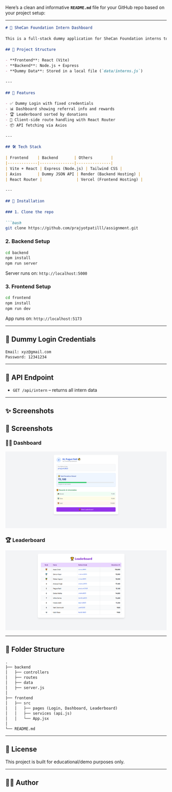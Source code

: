 Here’s a clean and informative **`README.md`** file for your GitHub repo based on your project setup:

---

````md
# 🌟 SheCan Foundation Intern Dashboard

This is a full-stack dummy application for SheCan Foundation interns to track donations, rewards, and rankings via referral codes.

## 🧩 Project Structure

- **Frontend**: React (Vite)
- **Backend**: Node.js + Express
- **Dummy Data**: Stored in a local file (`data/interns.js`)

---

## 🚀 Features

- ✅ Dummy Login with fixed credentials
- 📊 Dashboard showing referral info and rewards
- 🏆 Leaderboard sorted by donations
- 🔐 Client-side route handling with React Router
- 📦 API fetching via Axios

---

## 🛠 Tech Stack

| Frontend    | Backend       | Others        |
|-------------|---------------|---------------|
| Vite + React | Express (Node.js) | Tailwind CSS |
| Axios       | Dummy JSON API | Render (Backend Hosting) |
| React Router |               | Vercel (Frontend Hosting) |

---

## 🔧 Installation

### 1. Clone the repo

```bash
git clone https://github.com/prajyotpatilll/assignment.git
````

### 2. Backend Setup

```bash
cd backend
npm install
npm run server
```

Server runs on: `http://localhost:5000`

### 3. Frontend Setup

```bash
cd frontend
npm install
npm run dev
```

App runs on: `http://localhost:5173`

---

## 🧪 Dummy Login Credentials

```
Email: xyz@gmail.com
Password: 12341234
```

---

## 📡 API Endpoint

* `GET /api/intern` – returns all intern data

---


## ✨ Screenshots

## 📸 Screenshots

### 🧑‍💻 Dashboard
![Dashboard](screenshots/dashboard.png)

### 🏆 Leaderboard
![Leaderboard](screenshots/leaderboard.png)


---

## 📁 Folder Structure

```
.
├── backend
│   ├── controllers
│   ├── routes
│   ├── data
│   ├── server.js
│
├── frontend
│   ├── src
│   │   ├── pages (Login, Dashboard, Leaderboard)
│   │   ├── services (api.js)
│   │   └── App.jsx
│
└── README.md
```

---

## 🤝 License

This project is built for educational/demo purposes only.

---

## 🙋‍♀️ Author

